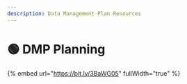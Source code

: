 ```yaml
---
description: Data Management Plan Resources
---
```


# 🟢 DMP Planning



{% embed url="https://bit.ly/3BaWG05" fullWidth="true" %}
